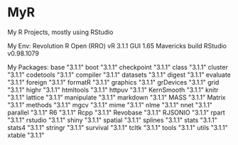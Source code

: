 MyR
===

My R Projects, mostly using RStudio

My Env:
Revolution R Open (RRO) vR 3.1.1 GUI 1.65 Mavericks build
RStudio v0.98.1079

My Packages:
base       "3.1.1"
boot       "3.1.1"
checkpoint "3.1.1"
class      "3.1.1"
cluster    "3.1.1"
codetools  "3.1.1"
compiler   "3.1.1"
datasets   "3.1.1"
digest     "3.1.1"
evaluate   "3.1.1"
foreign    "3.1.1"
formatR    "3.1.1"
graphics   "3.1.1"
grDevices  "3.1.1"
grid       "3.1.1"
highr      "3.1.1"
htmltools  "3.1.1"
httpuv     "3.1.1"
KernSmooth "3.1.1"
knitr      "3.1.1"
lattice    "3.1.1"
manipulate "3.1.1"
markdown   "3.1.1"
MASS       "3.1.1"
Matrix     "3.1.1"
methods    "3.1.1"
mgcv       "3.1.1"
mime       "3.1.1"
nlme       "3.1.1"
nnet       "3.1.1"
parallel   "3.1.1"
R6         "3.1.1"
Rcpp       "3.1.1"
Revobase   "3.1.1"
RJSONIO    "3.1.1"
rpart      "3.1.1"
rstudio    "3.1.1"
shiny      "3.1.1"
spatial    "3.1.1"
splines    "3.1.1"
stats      "3.1.1"
stats4     "3.1.1"
stringr    "3.1.1"
survival   "3.1.1"
tcltk      "3.1.1"
tools      "3.1.1"
utils      "3.1.1"
xtable     "3.1.1"
